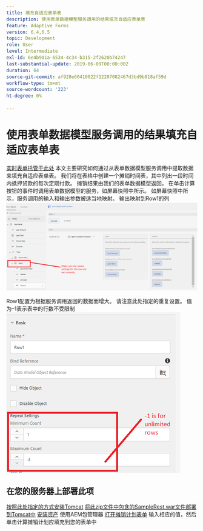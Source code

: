 ```yaml
---
title: 填充自适应表单表
description: 使用表单数据模型服务调用的结果填充自适应表单表
feature: Adaptive Forms
version: 6.4,6.5
topic: Development
role: User
level: Intermediate
exl-id: 6e4b901a-6534-4c34-b315-2f2620b74247
last-substantial-update: 2019-06-09T00:00:00Z
duration: 64
source-git-commit: af928e60410022f12207082467d3bd9b818af59d
workflow-type: tm+mt
source-wordcount: '223'
ht-degree: 0%

---
```


# 使用表单数据模型服务调用的结果填充自适应表单表

[实时表单托管于此处](https://forms.enablementadobe.com/content/dam/formsanddocuments/amortization/jcr:content?wcmmode=disabled)
本文主要研究如何通过从表单数据模型服务调用中提取数据来填充自适应表单表。 我们将在表格中创建一个摊销时间表，其中列出一段时间内抵押贷款的每次定期付款。 摊销结果由我们的表单数据模型返回。 在单击计算按钮的事件时调用表单数据模型的服务，如屏幕快照中所示。 如屏幕快照中所示，服务调用的输入和输出参数被适当地映射。 输出映射到Row1的列
![clickevent](assets/amortization.PNG)

Row1配置为根据服务调用返回的数据而增大。 请注意此处指定的重复设置。 值为–1表示表中的行数不受限制
![Row1](assets/rowconfiguration.PNG)

## 在您的服务器上部署此项

[按照此处指定的方式安装Tomcat](/help/forms/ic-print-channel-tutorial/set-up-tomcat.md)
[将此zip文件中包含的SampleRest.war文件部署到Tomcat中](assets/sample-rest.zip)
[安装资产](assets/amortizationschedule.zip) 使用AEM包管理器
[打开摊销计划表单](http://localhost:4502/content/dam/formsanddocuments/amortization/jcr:content?wcmmode=disabled)
输入相应的值，然后单击计算摊销计划应填充到您的表单中
